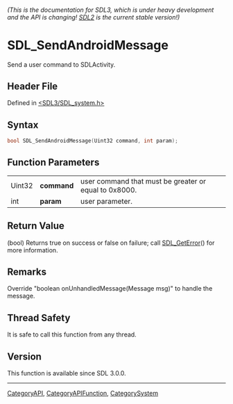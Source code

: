 ###### (This is the documentation for SDL3, which is under heavy development and the API is changing! [SDL2](https://wiki.libsdl.org/SDL2/) is the current stable version!)
# SDL_SendAndroidMessage

Send a user command to SDLActivity.

## Header File

Defined in [<SDL3/SDL_system.h>](https://github.com/libsdl-org/SDL/blob/main/include/SDL3/SDL_system.h)

## Syntax

```c
bool SDL_SendAndroidMessage(Uint32 command, int param);
```

## Function Parameters

|        |             |                                                       |
| ------ | ----------- | ----------------------------------------------------- |
| Uint32 | **command** | user command that must be greater or equal to 0x8000. |
| int    | **param**   | user parameter.                                       |

## Return Value

(bool) Returns true on success or false on failure; call
[SDL_GetError](SDL_GetError)() for more information.

## Remarks

Override "boolean onUnhandledMessage(Message msg)" to handle the message.

## Thread Safety

It is safe to call this function from any thread.

## Version

This function is available since SDL 3.0.0.

----
[CategoryAPI](CategoryAPI), [CategoryAPIFunction](CategoryAPIFunction), [CategorySystem](CategorySystem)

